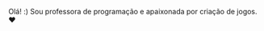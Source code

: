 Olá! :)
Sou professora de programação e apaixonada por criação de jogos.  &hearts;


<!--
**DayanaGromann/DayanaGromann** is a ✨ _special_ ✨ repository because its `README.md` (this file) appears on your GitHub profile.

Here are some ideas to get you started:

- 🔭 Sou professora de programação na Byju's Future School
- 🌱 Atualmente estou estudando node.js
- 👯 I’m looking to collaborate on ...
- 🤔 I’m looking for help with ...
- 💬 Ask me about ...
- 📫 How to reach me: ...
- 😄 Pronouns: ...
- ⚡ Fun fact: ...
-->
